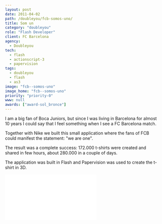 ```yaml
---
layout: post
date: 2011-04-02
path: /doubleyou/fcb-somos-uno/
title: Som un
category: "doubleyou"
role: "Flash Developer"
client: FC Barcelona
agency:
  - Doubleyou
tech:
  - flash
  - actionscript-3
  - papervision
tags:
  - doubleyou
  - flash
  - as3
image: "fcb--somos-uno"
image_home: "fcb--somos-uno"
priority: "priority-0"
www: null
awards: ["award-sol_bronce"]
---
```


I am a big fan of Boca Juniors, but since I was living in Barcelona for almost 10 years I could say that I feel something when I see a FC Barcelona match.

Together with Nike we built this small application where the fans of FCB could manifest the statement: "we are one".

The result was a complete success: 172.000 t-shirts were created and shared in few hours, about 280.000 in a couple of days.

The application was built in Flash and Papervision was used to create the t-shirt in 3D.

<div class="video-wrapper">
<iframe src="//www.youtube.com/embed/nKFNOtTUxUk?rel=0&amp;showinfo=0&amp;vq=hd1080" frameborder="0" allowfullscreen></iframe>
</div>
